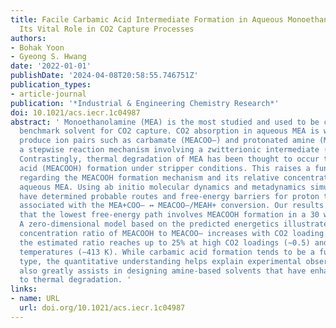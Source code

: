 ```yaml
---
title: Facile Carbamic Acid Intermediate Formation in Aqueous Monoethanolamine and
  Its Vital Role in CO2 Capture Processes
authors:
- Bohak Yoon
- Gyeong S. Hwang
date: '2022-01-01'
publishDate: '2024-04-08T20:58:55.746751Z'
publication_types:
- article-journal
publication: '*Industrial & Engineering Chemistry Research*'
doi: 10.1021/acs.iecr.1c04987
abstract: ' Monoethanolamine (MEA) is the most studied and used to be considered as
  benchmark solvent for CO2 capture. CO2 absorption in aqueous MEA is well known to
  produce ion pairs such as carbamate (MEACOO–) and protonated amine (MEAH+), following
  a stepwise reaction mechanism involving a zwitterionic intermediate (MEA+COO–).
  Contrastingly, thermal degradation of MEA has been thought to occur through carbamic
  acid (MEACOOH) formation under stripper conditions. This raises a fundamental question
  regarding the MEACOOH formation mechanism and its relative concentration in CO2-loaded
  aqueous MEA. Using ab initio molecular dynamics and metadynamics simulations, we
  have determined probable routes and free-energy barriers for proton transfer reactions
  associated with the MEA+COO– ↔ MEACOO–/MEAH+ conversion. Our results clearly demonstrate
  that the lowest free-energy path involves MEACOOH formation in a 30 wt % MEA solution.
  A zero-dimensional model based on the predicted energetics illustrates that the
  concentration ratio of MEACOOH to MEACOO– increases with CO2 loading and temperature;
  the estimated ratio reaches up to 25% at high CO2 loadings (∼0.5) and high stripping
  temperatures (∼413 K). While carbamic acid formation tends to be a function of amine
  type, the quantitative understanding helps explain experimental observations and
  also greatly assists in designing amine-based solvents that have enhanced resistance
  to thermal degradation. '
links:
- name: URL
  url: doi.org/10.1021/acs.iecr.1c04987
---
```

